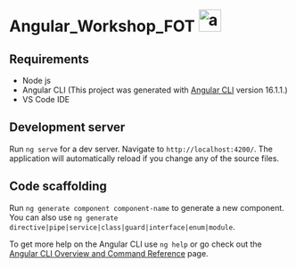 # Angular_Workshop_FOT <img src="https://angular.io/assets/images/logos/angular/angular.svg" alt="angular" width="40" height="40"/> </a>

## Requirements
* Node js
* Angular CLI (This project was generated with [Angular CLI](https://github.com/angular/angular-cli) version 16.1.1.)
* VS Code IDE



## Development server

Run `ng serve` for a dev server. Navigate to `http://localhost:4200/`. The application will automatically reload if you change any of the source files.

## Code scaffolding

Run `ng generate component component-name` to generate a new component. You can also use `ng generate directive|pipe|service|class|guard|interface|enum|module`.


To get more help on the Angular CLI use `ng help` or go check out the [Angular CLI Overview and Command Reference](https://angular.io/cli) page.
